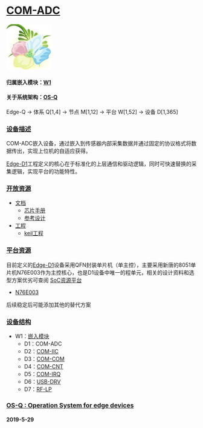 ﻿# [COM-ADC](https://github.com/OS-Q/D1)

[![sites](OS-Q/OS-Q.png)](http://www.OS-Q.com)

#### 归属嵌入模块：[W1](https://github.com/OS-Q/W1)

#### 关于系统架构：[OS-Q](https://github.com/OS-Q/OS-Q)

Edge-Q -> 体系 Q[1,4] -> 节点 M[1,12] -> 平台 W[1,52] -> 设备 D[1,365]

### [设备描述](https://github.com/OS-Q/D1/wiki) 

COM-ADC嵌入设备，通过嵌入到传感器内部采集数据并通过固定的协议格式将数据传出，实现上位机的自适应获得。

[Edge-D1](https://github.com/OS-Q/D1)工程定义的核心在于标准化的上层通信和驱动逻辑，同时可快速替换的采集逻辑，实现平台的功能特性。

### [开放资源](https://github.com/OS-Q/)

* [文档](docs/)
	* [芯片手册](docs/)
	* [参考设计](docs/)
* [工程](project/)
	* [keil工程](project/keil)

### [平台资源](https://github.com/sochub)

目前定义的[Edge-D1](https://github.com/OS-Q/D1)设备采用QFN封装单片机（单主控），主要采用新唐的8051单片机N76E003作为主控核心，也是D1设备中唯一的程单元，相关的设计资料和选型方案优劣可查阅
[SoC资源平台](https://github.com/sochub)

* [N76E003](https://github.com/sochub/N76E003)

后续稳定后可能添加其他的替代方案

### [设备结构](https://github.com/OS-Q/W1)

* W1：[嵌入模块](https://github.com/OS-Q/W1)
	* D1：COM-ADC
	* D2：[COM-IIC](https://github.com/OS-Q/D2)
	* D3：[COM-COM](https://github.com/OS-Q/D3)
	* D4：[COM-CNT](https://github.com/OS-Q/D4)
	* D5：[COM-IRQ](https://github.com/OS-Q/D5)
	* D6：[USB-DRV](https://github.com/OS-Q/D6)
	* D7：[RF-LP](https://github.com/OS-Q/D7)

### [OS-Q : Operation System for edge devices](http://www.OS-Q.com/Edge/D1)
####  2019-5-29
